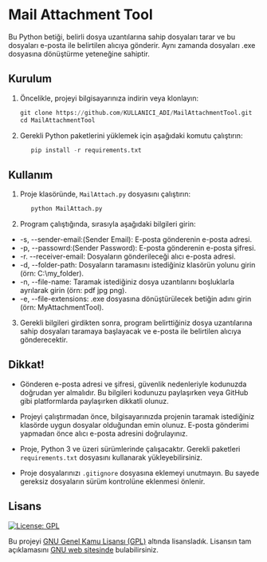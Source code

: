 # Mail Attachment Tool

Bu Python betiği, belirli dosya uzantılarına sahip dosyaları tarar ve bu dosyaları e-posta ile belirtilen alıcıya gönderir. Aynı zamanda dosyaları .exe dosyasına dönüştürme yeteneğine sahiptir.

## Kurulum

1. Öncelikle, projeyi bilgisayarınıza indirin veya klonlayın:


   ```python
   git clone https://github.com/KULLANICI_ADI/MailAttachmentTool.git
   cd MailAttachmentTool
    ```


2. Gerekli Python paketlerini yüklemek için aşağıdaki komutu çalıştırın:

   ```python
      pip install -r requirements.txt
    ```


## Kullanım

1. Proje klasöründe, `MailAttach.py` dosyasını çalıştırın:

   ```python
      python MailAttach.py
    ```


2. Program çalıştığında, sırasıyla aşağıdaki bilgileri girin:

- -s, --sender-email:(Sender Email): E-posta gönderenin e-posta adresi.
- -p, --passowrd:(Sender Password): E-posta gönderenin e-posta şifresi.
- -r. --receiver-email: Dosyaların gönderileceği alıcı e-posta adresi.
- -d, --folder-path: Dosyaların taramasını istediğiniz klasörün yolunu girin (örn: C:\my_folder).
- -n, --file-name: Taramak istediğiniz dosya uzantılarını boşluklarla ayrılarak girin (örn: pdf jpg png).
- -e, --file-extensions: .exe dosyasına dönüştürülecek betiğin adını girin (örn: MyAttachmentTool).

3. Gerekli bilgileri girdikten sonra, program belirttiğiniz dosya uzantılarına sahip dosyaları taramaya başlayacak ve e-posta ile belirtilen alıcıya gönderecektir.

## Dikkat!

- Gönderen e-posta adresi ve şifresi, güvenlik nedenleriyle kodunuzda doğrudan yer almalıdır. Bu bilgileri kodunuzu paylaşırken veya GitHub gibi platformlarda paylaşırken dikkatli olunuz.

- Projeyi çalıştırmadan önce, bilgisayarınızda projenin taramak istediğiniz klasörde uygun dosyalar olduğundan emin olunuz. E-posta gönderimi yapmadan önce alıcı e-posta adresini doğrulayınız.

- Proje, Python 3 ve üzeri sürümlerinde çalışacaktır. Gerekli paketleri `requirements.txt` dosyasını kullanarak yükleyebilirsiniz.

- Proje dosyalarınızı `.gitignore` dosyasına eklemeyi unutmayın. Bu sayede gereksiz dosyaların sürüm kontrolüne eklenmesi önlenir.



## Lisans

[![License: GPL](https://img.shields.io/badge/License-GPL-blue.svg)](https://www.gnu.org/licenses/gpl-3.0)



Bu projeyi [GNU Genel Kamu Lisansı (GPL)](https://www.gnu.org/licenses/gpl-3.0) altında lisansladık. Lisansın tam açıklamasını [GNU web sitesinde](https://www.gnu.org/licenses/gpl-3.0) bulabilirsiniz.

